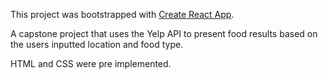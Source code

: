 This project was bootstrapped with [Create React App](https://github.com/facebook/create-react-app).

A capstone project that uses the Yelp API to present food results based on the users inputted
location and food type.

HTML and CSS were pre implemented.
